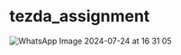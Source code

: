 # tezda_assignment
![WhatsApp Image 2024-07-24 at 16 31 05](https://github.com/user-attachments/assets/9ca901a9-681a-4511-9a52-78468aaac6a0)
